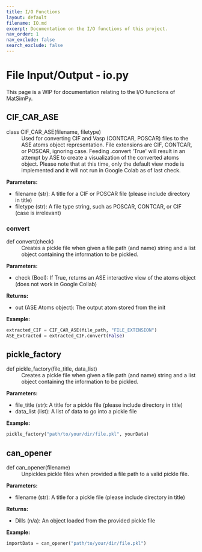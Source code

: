 ```yaml
---
title: I/O Functions
layout: default
filename: IO.md
excerpt: Documentation on the I/O functions of this project.
nav_order: 1
nav_exclude: false
search_exclude: false
---
```


# File Input/Output - io.py

This page is a WIP for documentation relating to the I/O functions of MatSimPy.

## CIF_CAR_ASE
<dl>
<dt>class CIF_CAR_ASE(filename, filetype)</dt>
<dd> 
Used for converting CIF and Vasp (CONTCAR, POSCAR) files to the ASE atoms object representation. File extensions are CIF, CONTCAR, or POSCAR, ignoring case.  Feeding .convert 'True' will result in an attempt by ASE to create a visualization of the converted atoms object.  Please note that at this time, only the default view mode is implemented and it will not run in Google Colab as of last check.
</dd>
</dl>

  **Parameters:**
  * filename (str): A title for a CIF or POSCAR file (please include directory in title)
  * filetype (str): A file type string, such as POSCAR, CONTCAR, or CIF (case is irrelevant)

### convert
<dl>
<dt>def convert(check)</dt>
<dd> 
Creates a pickle file when given a file path (and name) string and a list object containing the information to be pickled.
</dd>
</dl>

  **Parameters:**
  * check (Bool): If True, returns an ASE interactive view of the atoms object (does not work in Google Collab)

  **Returns:**
  * out (ASE Atoms object): The output atom stored from the init

  **Example:**
  ```python
  extracted_CIF = CIF_CAR_ASE(file_path, "FILE_EXTENSION")
  ASE_Extracted = extracted_CIF.convert(False)
  ```

## pickle_factory 
<dl>
<dt>def pickle_factory(file_title, data_list)</dt>
<dd> 
Creates a pickle file when given a file path (and name) string and a list object containing the information to be pickled.
</dd>
</dl>

  **Parameters:**
  * file_title (str): A title for a pickle file (please include directory in title)
  * data_list (list): A list of data to go into a pickle file

  **Example:**
  ```python
  pickle_factory("path/to/your/dir/file.pkl", yourData)
  ```

## can_opener
<dl>
<dt>def can_opener(filename)</dt>
<dd> 
Unpickles pickle files when provided a file path to a valid pickle file.
</dd>
</dl>

  **Parameters:**
  * filename (str): A title for a pickle file (please include directory in title)
  
  **Returns:**
  * Dills (n/a): An object loaded from the provided pickle file
 
  **Example:**
  ```python
  importData = can_opener("path/to/your/dir/file.pkl")
  ```
